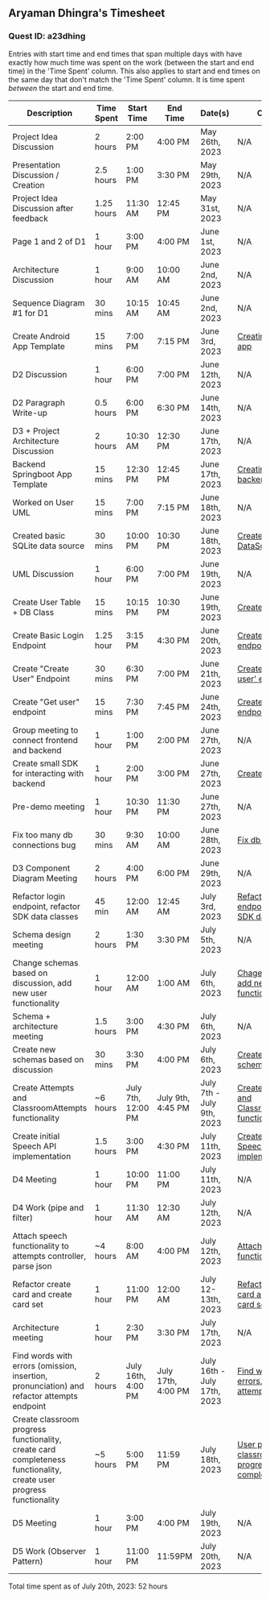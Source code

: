 ## Aryaman Dhingra's Timesheet
### Quest ID: a23dhing

Entries with start time and end times that span multiple days with have exactly how much time was spent on the work (between the start and end time) in the 'Time Spent' column. This also applies to start and end times on the same day that don't match the 'Time Spent' column. It is time spent <em>between</em> the start and end time.

| Description | Time Spent | Start Time | End Time | Date(s) | Commits |
| ----- | ----- | ----- | ----- | ----- | ----- | 
| Project Idea Discussion | 2 hours | 2:00 PM | 4:00 PM | May 26th, 2023 | N/A |
| Presentation Discussion / Creation | 2.5 hours | 1:00 PM | 3:30 PM | May 29th, 2023 | N/A |
| Project Idea Discussion after feedback | 1.25 hours | 11:30 AM | 12:45 PM | May 31st, 2023 | N/A |
| Page 1 and 2 of D1 | 1 hour | 3:00 PM | 4:00 PM | June 1st, 2023 | N/A |
| Architecture Discussion | 1 hour | 9:00 AM | 10:00 AM | June 2nd, 2023 | N/A |
| Sequence Diagram #1 for D1 | 30 mins | 10:15 AM | 10:45 AM | June 2nd, 2023 | N/A |
| Create Android App Template | 15 mins | 7:00 PM | 7:15 PM | June 3rd, 2023 | [Creating template app](https://github.com/ad-world/clarity/commit/588dff3410809337c95ed25f946832247fde76ff) |
| D2 Discussion | 1 hour | 6:00 PM | 7:00 PM | June 12th, 2023 | N/A |
| D2 Paragraph Write-up| 0.5 hours | 6:00 PM | 6:30 PM | June 14th, 2023 | N/A |
| D3 + Project Architecture Discussion | 2 hours | 10:30 AM | 12:30 PM | June 17th, 2023| N/A |
| Backend Springboot App Template | 15 mins | 12:30 PM | 12:45 PM | June 17th, 2023 | [Creating template backend](https://github.com/ad-world/clarity/commit/9201e7c11e4b8752e8ecf1d60b8c044f829c8827) |
| Worked on User UML | 15 mins | 7:00 PM | 7:15 PM | June 18th, 2023 | N/A |
| Created basic SQLite data source | 30 mins | 10:00 PM | 10:30 PM | June 18th, 2023 | [Create basic DataSource](https://github.com/ad-world/clarity/commit/b32ff5b8b618aa7c61e52f258264f28f991d725d) |
| UML Discussion | 1 hour | 6:00 PM | 7:00 PM | June 19th, 2023 | N/A |
| Create User Table + DB Class | 15 mins | 10:15 PM | 10:30 PM | June 19th, 2023 | [Create user table](https://github.com/ad-world/clarity/commit/3ad46f078f1c229123933878c471925f4951dc8b) |
| Create Basic Login Endpoint | 1.25 hour | 3:15 PM | 4:30 PM | June 20th, 2023 | [Create login endpoint](https://github.com/ad-world/clarity/commit/2548879ec41c2e8e383a42c4e5e8433b18c7daeb) |
| Create "Create User" Endpoint | 30 mins | 6:30 PM | 7:00 PM | June 21th, 2023 | [Create 'create user' endpoint](https://github.com/ad-world/clarity/commit/38c848e28e76880799acfcf554c91bd085072214) | 
| Create "Get user" endpoint | 15 mins | 7:30 PM | 7:45 PM | June 24th, 2023 | [Create 'get user' endpoint](https://github.com/ad-world/clarity/commit/9fed2accbb8af046971f8195e8d75c7c862d6089) |
| Group meeting to connect frontend and backend | 1 hour | 1:00 PM | 2:00 PM | June 27th, 2023 | N/A |
| Create small SDK for interacting with backend | 1 hour | 2:00 PM | 3:00 PM | June 27th, 2023 | [Create SDK](https://github.com/ad-world/clarity/pull/9) |
| Pre-demo meeting | 1 hour | 10:30 PM | 11:30 PM | June 27th, 2023 | N/A |
| Fix too many db connections bug | 30 mins | 9:30 AM | 10:00 AM| June 28th, 2023 | [Fix db conn](https://github.com/ad-world/clarity/pull/22/commits/52f50331477ab12e761035f55b686d1bf5f8067a) | 
| D3 Component Diagram Meeting | 2 hours | 4:00 PM | 6:00 PM | June 29th, 2023 | N/A |
| Refactor login endpoint, refactor SDK data classes | 45 min | 12:00 AM | 12:45 AM | July 3rd, 2023 | [Refactor login endpoint, refactor SDK data classses](https://github.com/ad-world/clarity/commit/6ef3563eebc4fb7043ec19a049ea85dd3d87f37e) |
| Schema design meeting | 2 hours | 1:30 PM | 3:30 PM | July 5th, 2023 | N/A |
| Change schemas based on discussion, add new user functionality | 1 hour | 12:00 AM | 1:00 AM | July 6th, 2023 | [Chage schemas, add new user functionality](https://github.com/ad-world/clarity/commit/fc3cbb8ca4a2553c3f4f9becf103858283503310) |
| Schema + architecture meeting | 1.5 hours | 3:00 PM | 4:30 PM | July 6th, 2023 | N/A |
| Create new schemas based on discussion | 30 mins | 3:30 PM | 4:00 PM | July 6th, 2023 | [Create new schemas](https://github.com/ad-world/clarity/commit/2093c00e7e9e2f2587ae1187c3ddec20eb0cba17) |
| Create Attempts and ClassroomAttempts functionality | ~6 hours | July 7th, 12:00 PM | July 9th, 4:45 PM | July 7th - July 9th, 2023| [Create Attempts and ClassroomAttempts functionality](https://github.com/ad-world/clarity/commit/e8291f5bdcb77be1d3cf642411da9eb08f6bac8d) |
| Create initial Speech API implementation | 1.5 hours | 3:00 PM | 4:30 PM | July 11th, 2023 | [Create initial Speech API implementation](https://github.com/ad-world/clarity/commit/aa5122b14f7c84c56985414cbc3005d3d8e2bae7) |
| D4 Meeting | 1 hour | 10:00 PM | 11:00 PM | July 11th, 2023 | N/A |
| D4 Work (pipe and filter) | 1 hour | 11:30 AM | 12:30 AM | July 12th, 2023 | N/A |
| Attach speech functionality to attempts controller, parse json | ~4 hours | 8:00 AM | 4:00 PM | July 12th, 2023 | [Attach speech functionality, json](https://github.com/ad-world/clarity/commit/d7d688d9ab07e0d8f312a5709f622981ef3b145a) |
| Refactor create card and create card set | 1 hour | 11:00 PM | 12:00 AM | July 12-13th, 2023 | [Refactor create card and create card set](https://github.com/ad-world/clarity/commit/64cbbae91372c0faab580681b93122dbf485675c) |
| Architecture meeting | 1 hour | 2:30 PM | 3:30 PM | July 17th, 2023 | N/A |
| Find words with errors (omission, insertion, pronunciation) and refactor attempts endpoint | 2 hours | July 16th, 4:00 PM | July 17th, 4:00 PM | July 16th - July 17th, 2023 | [Find words w/ errors, refactor attemps](https://github.com/ad-world/clarity/commit/90a8089b212eebbd385544cd1c5b7e880099efec) |
| Create classroom progress functionality, create card completeness functionality, create user progress functionality | ~5 hours | 5:00 PM | 11:59 PM | July 18th, 2023 | [User progress, classroom progress, card completeness](https://github.com/ad-world/clarity/commit/83b1531e9d42324fdfd2fc8115c71e2ad1b66e72) |
| D5 Meeting | 1 hour | 3:00 PM | 4:00 PM | July 19th, 2023 | N/A |
| D5 Work (Observer Pattern) | 1 hour | 11:00 PM | 11:59PM | July 20th, 2023 | N/A |

Total time spent as of July 20th, 2023: 52 hours
